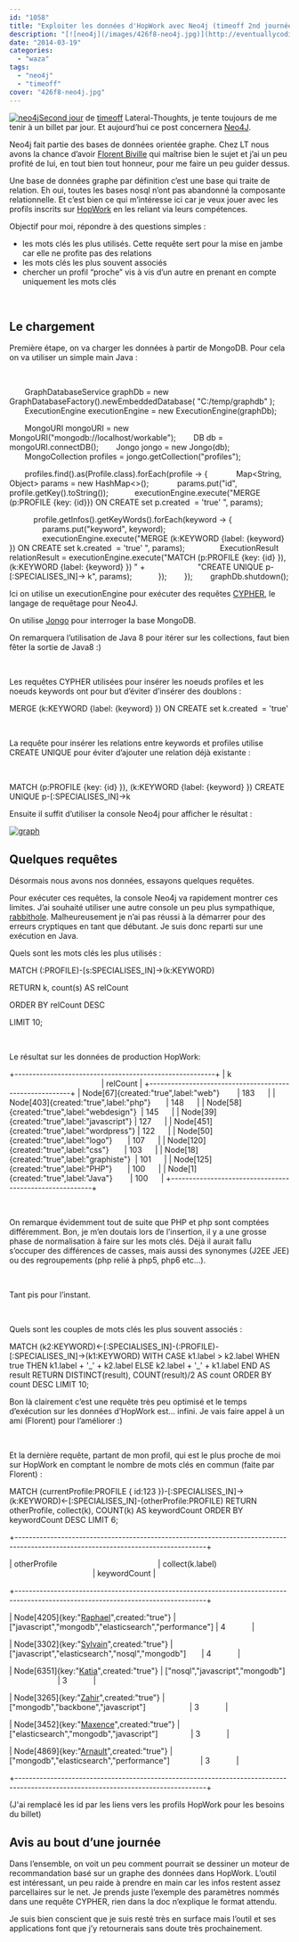 ```yaml
---
id: "1058"
title: "Exploiter les données d'HopWork avec Neo4j (timeoff 2nd journée)"
description: "[![neo4j](/images/426f8-neo4j.jpg)](http://eventuallycoding.com/wp-content/uploads/2014/03/426f8-neo4j.jpg)[Second jour](http://www.eventuallycoding.c..."
date: "2014-03-19"
categories: 
  - "waza"
tags: 
  - "neo4j"
  - "timeoff"
cover: "426f8-neo4j.jpg"
---
```


[![neo4j](/images/426f8-neo4j.jpg)](http://eventuallycoding.com/wp-content/uploads/2014/03/426f8-neo4j.jpg)[Second jour](http://www.eventuallycoding.com/index.php/ansible-timeoff-lt-1ere-journee/ "Ansible (timeoff LT 1ère journée)") de [timeoff](http://www.eventuallycoding.com/index.php/on-devrait-toujours-travailler-comme-ca-bis/ "On devrait toujours travailler comme ça (bis)") Lateral-Thoughts, je tente toujours de me tenir à un billet par jour. Et aujourd’hui ce post concernera [Neo4J](http://www.neo4j.org/).

Neo4j fait partie des bases de données orientée graphe. Chez LT nous avons la chance d’avoir [Florent Biville](https://twitter.com/fbiville) qui maîtrise bien le sujet et j’ai un peu profité de lui, en tout bien tout honneur, pour me faire un peu guider dessus.

Une base de données graphe par définition c’est une base qui traite de relation. Eh oui, toutes les bases nosql n’ont pas abandonné la composante relationnelle. Et c’est bien ce qui m’intéresse ici car je veux jouer avec les profils inscrits sur [HopWork](http://www.hopwork.com) en les reliant via leurs compétences.

Objectif pour moi, répondre à des questions simples :

- les mots clés les plus utilisés. Cette requête sert pour la mise en jambe car elle ne profite pas des relations
- les mots clés les plus souvent associés
- chercher un profil “proche” vis à vis d’un autre en prenant en compte uniquement les mots clés

 

## Le chargement

Première étape, on va charger les données à partir de MongoDB. Pour cela on va utiliser un simple main Java :

 

       GraphDatabaseService graphDb = new GraphDatabaseFactory().newEmbeddedDatabase( "C:/temp/graphdb" );
       ExecutionEngine executionEngine = new ExecutionEngine(graphDb);

       MongoURI mongoURI = new MongoURI("mongodb://localhost/workable");
       DB db = mongoURI.connectDB();
       Jongo jongo = new Jongo(db);
       MongoCollection profiles = jongo.getCollection("profiles");

       profiles.find().as(Profile.class).forEach(profile -> {
            Map<String, Object> params = new HashMap<>();
            params.put("id", profile.getKey().toString());
           executionEngine.execute("MERGE (p:PROFILE {key: {id}}) ON CREATE set p.created  = 'true' ", params);

           profile.getInfos().getKeyWords().forEach(keyword -> {
               params.put("keyword", keyword);
               executionEngine.execute("MERGE (k:KEYWORD {label: {keyword} }) ON CREATE set k.created  = 'true' ", params);
               ExecutionResult relationResult = executionEngine.execute("MATCH (p:PROFILE {key: {id} }), (k:KEYWORD {label: {keyword} }) " +
                       "CREATE UNIQUE p-\[:SPECIALISES\_IN\]-> k", params);
           });
       });
       graphDb.shutdown();

Ici on utilise un executionEngine pour exécuter des requêtes [CYPHER](http://www.neo4j.org/learn/cypher), le langage de requêtage pour Neo4J.

On utilise [Jongo](http://jongo.org/) pour interroger la base MongoDB.

On remarquera l’utilisation de Java 8 pour itérer sur les collections, faut bien fêter la sortie de Java8 :)

 

Les requêtes CYPHER utilisées pour insérer les noeuds profiles et les noeuds keywords ont pour but d’éviter d’insérer des doublons :

MERGE (k:KEYWORD {label: {keyword} }) ON CREATE set k.created  = 'true'

 

La requête pour insérer les relations entre keywords et profiles utilise CREATE UNIQUE pour éviter d’ajouter une relation déjà existante :

 

MATCH (p:PROFILE {key: {id} }), (k:KEYWORD {label: {keyword} })
CREATE UNIQUE p-\[:SPECIALISES\_IN\]->k

Ensuite il suffit d’utiliser la console Neo4j pour afficher le résultat :

[![graph](/images/638d7-graph.png)](http://eventuallycoding.com/wp-content/uploads/2014/03/638d7-graph.png)

## Quelques requêtes

Désormais nous avons nos données, essayons quelques requêtes.

Pour exécuter ces requêtes, la console Neo4j va rapidement montrer ces limites. J’ai souhaité utiliser une autre console un peu plus sympathique, [rabbithole](https://github.com/neo4j-contrib/rabbithole). Malheureusement je n’ai pas réussi à la démarrer pour des erreurs cryptiques en tant que débutant. Je suis donc reparti sur une exécution en Java.

Quels sont les mots clés les plus utilisés :

MATCH (:PROFILE)-\[s:SPECIALISES\_IN\]->(k:KEYWORD)

RETURN k, count(s) AS relCount

ORDER BY relCount DESC

LIMIT 10;

 

Le résultat sur les données de production HopWork:

+--------------------------------------------------------+
| k                                           | relCount |
+--------------------------------------------------------+
| Node\[67\]{created:"true",label:"web"}        | 183      |
| Node\[403\]{created:"true",label:"php"}       | 148      |
| Node\[58\]{created:"true",label:"webdesign"}  | 145      |
| Node\[39\]{created:"true",label:"javascript"} | 127      |
| Node\[451\]{created:"true",label:"wordpress"} | 122      |
| Node\[50\]{created:"true",label:"logo"}       | 107      |
| Node\[120\]{created:"true",label:"css"}       | 103      |
| Node\[18\]{created:"true",label:"graphiste"}  | 101      |
| Node\[125\]{created:"true",label:"PHP"}       | 100      |
| Node\[1\]{created:"true",label:"Java"}        | 100      |
+--------------------------------------------------------+

 

On remarque évidemment tout de suite que PHP et php sont comptées différemment. Bon, je m’en doutais lors de l’insertion, il y a une grosse phase de normalisation à faire sur les mots clés. Déjà il aurait fallu s’occuper des différences de casses, mais aussi des synonymes (J2EE JEE) ou des regroupements (php relié à php5, php6 etc…).

 

Tant pis pour l’instant.

 

Quels sont les couples de mots clés les plus souvent associés :

MATCH (k2:KEYWORD)<-\[:SPECIALISES\_IN\]-(:PROFILE)-\[:SPECIALISES\_IN\]->(k1:KEYWORD)
WITH CASE k1.label > k2.label
WHEN true THEN k1.label + '\_' + k2.label
ELSE k2.label + '\_' + k1.label
END AS result
RETURN DISTINCT(result), COUNT(result)/2 AS count
ORDER BY count DESC
LIMIT 10;

Bon là clairement c’est une requête très peu optimisé et le temps d’exécution sur les données d’HopWork est… infini. Je vais faire appel à un ami (Florent) pour l’améliorer :)

 

Et la dernière requête, partant de mon profil, qui est le plus proche de moi sur HopWork en comptant le nombre de mots clés en commun (faite par Florent) :

MATCH (currentProfile:PROFILE { id:123 })-\[:SPECIALISES\_IN\]->(k:KEYWORD)<-\[:SPECIALISES\_IN\]-(otherProfile:PROFILE)
RETURN otherProfile, collect(k), COUNT(k) AS keywordCount
ORDER BY keywordCount DESC LIMIT 6;

+-----------------------------------------------------------------------------------------------------------------------------------+

| otherProfile                                              | collect(k.label)                                       | keywordCount |

+-----------------------------------------------------------------------------------------------------------------------------------+

| Node\[4205\]{key:"[Raphael](http://www.hopwork.com/profile/529c7d944168100d169d8b40)",created:"true"} | \["javascript","mongodb","elasticsearch","performance"\] | 4            |

| Node\[3302\]{key:"[Sylvain](http://www.hopwork.com/profile/5103d8bed393273e34aefef8)",created:"true"} | \["javascript","elasticsearch","nosql","mongodb"\]       | 4            |

| Node\[6351\]{key:"[Katia](http://www.hopwork.com/profile/512c8545d393273e34af01bd)",created:"true"} | \["nosql","javascript","mongodb"\]                       | 3            |

| Node\[3265\]{key:"[Zahir](http://www.hopwork.com/profile/5241ac2e1e92c51c7c4919b7)",created:"true"} | \["mongodb","backbone","javascript"\]                    | 3            |

| Node\[3452\]{key:"[Maxence](http://www.hopwork.com/profile/526537bc4168100d169ce2e9)",created:"true"} | \["elasticsearch","mongodb","javascript"\]               | 3            |

| Node\[4869\]{key:"[Arnault](http://www.hopwork.com/profile/517989e92a07e9483ddedcdd)",created:"true"} | \["mongodb","elasticsearch","performance"\]              | 3            |

+-----------------------------------------------------------------------------------------------------------------------------------+

(J'ai remplacé les id par les liens vers les profils HopWork pour les besoins du billet)

## Avis au bout d’une journée

Dans l’ensemble, on voit un peu comment pourrait se dessiner un moteur de recommandation basé sur un graphe des données dans HopWork. L’outil est intéressant, un peu raide à prendre en main car les infos restent assez parcellaires sur le net. Je prends juste l’exemple des paramètres nommés dans une requête CYPHER, rien dans la doc n’explique le format attendu.

Je suis bien conscient que je suis resté très en surface mais l’outil et ses applications font que j’y retournerais sans doute très prochainement.
